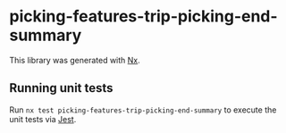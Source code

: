 # picking-features-trip-picking-end-summary

This library was generated with [Nx](https://nx.dev).

## Running unit tests

Run `nx test picking-features-trip-picking-end-summary` to execute the unit tests via [Jest](https://jestjs.io).
